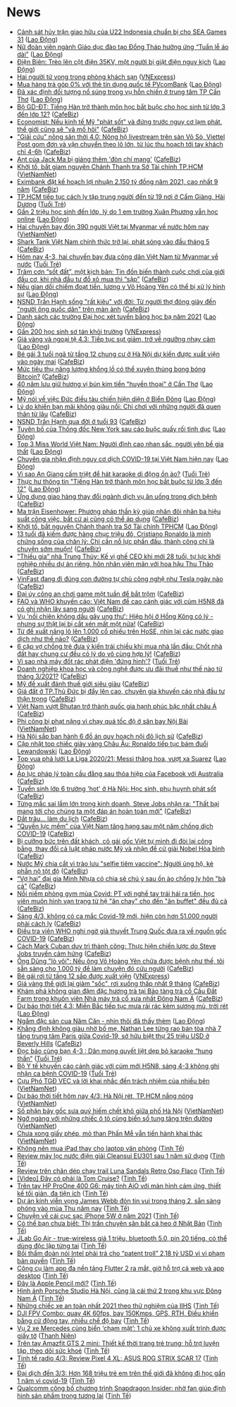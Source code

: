 # News

- [Cảnh sát hủy trận giao hữu của U22 Indonesia chuẩn bị cho SEA Games 31](https://laodong.vn/bong-da-quoc-te/canh-sat-huy-tran-giao-huu-cua-u22-indonesia-chuan-bi-cho-sea-games-31-885664.ldo) ([Lao Động](https://laodong.vn))
- [Nữ đoàn viên ngành Giáo dục đào tạo Đồng Tháp hưởng ứng “Tuần lễ áo dài”](https://laodong.vn/ldld-dong-thap/nu-doan-vien-nganh-giao-duc-dao-tao-dong-thap-huong-ung-tuan-le-ao-dai-885666.ldo) ([Lao Động](https://laodong.vn))
- [Điện Biên: Trèo lên cột điện 35KV, một người bị giật điện nguy kịch](https://laodong.vn/xa-hoi/dien-bien-treo-len-cot-dien-35kv-mot-nguoi-bi-giat-dien-nguy-kich-885663.ldo) ([Lao Động](https://laodong.vn))
- [Hai người tử vong trong phòng khách sạn](https://vnexpress.net/hai-nguoi-tu-vong-trong-phong-khach-san-4243362.html) ([VNExpress](https://vnexpress.net))
- [Mua hàng trả góp 0% với thẻ tín dụng quốc tế PVcomBank](https://laodong.vn/kinh-te/mua-hang-tra-gop-0-voi-the-tin-dung-quoc-te-pvcombank-885632.ldo) ([Lao Động](https://laodong.vn))
- [Đã xác định đối tượng nổ súng trong vụ hỗn chiến ở trung tâm TP Cần Thơ](https://laodong.vn/phap-luat/da-xac-dinh-doi-tuong-no-sung-trong-vu-hon-chien-o-trung-tam-tp-can-tho-885655.ldo) ([Lao Động](https://laodong.vn))
- [Bộ GD-ĐT: Tiếng Hàn trở thành môn học bắt buộc cho học sinh từ lớp 3 đến lớp 12?](https://cafebiz.vn/bo-gd-dt-tieng-han-tro-thanh-mon-hoc-bat-buoc-cho-hoc-sinh-tu-lop-3-den-lop-12-2021030410574532.chn) ([CafeBiz](https://cafebiz.vn))
- [Economist: Nếu kinh tế Mỹ "phát sốt" và đứng trước nguy cơ lạm phát, thế giới cũng sẽ "vã mồ hôi"](https://cafebiz.vn/economist-neu-kinh-te-my-phat-sot-va-dung-truoc-nguy-co-lam-phat-the-gioi-cung-se-va-mo-hoi-20210304105528995.chn) ([CafeBiz](https://cafebiz.vn))
- ["Giải cứu" nông sản thời 4.0: Nông hộ livestream trên sàn Vỏ Sò, Viettel Post gom đơn và vận chuyển theo lô lớn, từ lúc thu hoạch tới tay khách chỉ 4-6h](https://cafebiz.vn/giai-cuu-nong-san-thoi-40-nong-ho-livestream-tren-san-vo-so-viettel-post-gom-don-va-van-chuyen-theo-lo-lon-tu-luc-thu-hoach-toi-tay-khach-chi-4-6h-20210304094906085.chn) ([CafeBiz](https://cafebiz.vn))
- [Ant của Jack Ma bị giáng thêm 'đòn chí mạng'](https://cafebiz.vn/ant-cua-jack-ma-bi-giang-them-don-chi-mang-20210304105120514.chn) ([CafeBiz](https://cafebiz.vn))
- [Khởi tố, bắt giam nguyên Chánh Thanh tra Sở Tài chính TP.HCM](http://vietnamnet.vn/vn/thoi-su/khoi-to-bat-giam-nguyen-chanh-thanh-tra-so-tai-chinh-tp-hcm-717126.html) ([VietNamNet](https://vietnamnet.vn))
- [Eximbank đặt kế hoạch lợi nhuận 2.150 tỷ đồng năm 2021, cao nhất 9 năm](https://cafebiz.vn/eximbank-dat-ke-hoach-loi-nhuan-2150-ty-dong-nam-2021-cao-nhat-9-nam-20210304104152417.chn) ([CafeBiz](https://cafebiz.vn))
- [TP.HCM tiếp tục cách ly tập trung người đến từ 19 nơi ở Cẩm Giàng, Hải Dương](https://tuoitre.vn/tp-hcm-tiep-tuc-cach-ly-tap-trung-nguoi-den-tu-19-noi-o-cam-giang-hai-duong-20210304100704872.htm) ([Tuổi Trẻ](https://tuoitre.vn))
- [Gần 2 triệu học sinh đến lớp, lý do 1 em trường Xuân Phương vẫn học online](https://laodong.vn/video-thoi-su/gan-2-trieu-hoc-sinh-den-lop-ly-do-1-em-truong-xuan-phuong-van-hoc-online-885536.ldo) ([Lao Động](https://laodong.vn))
- [Hai chuyến bay đón 390 người Việt tại Myanmar về nước hôm nay](http://vietnamnet.vn/vn/thoi-su/an-toan-giao-thong/hai-chuyen-bay-don-390-nguoi-viet-tai-myanmar-ve-nuoc-hom-nay-717109.html) ([VietNamNet](https://vietnamnet.vn))
- [Shark Tank Việt Nam chính thức trở lại, phát sóng vào đầu tháng 5](https://cafebiz.vn/shark-tank-viet-nam-chinh-thuc-tro-lai-phat-song-vao-dau-thang-5-20210304101925207.chn) ([CafeBiz](https://cafebiz.vn))
- [Hôm nay 4-3, hai chuyến bay đưa công dân Việt Nam từ Myanmar về nước](https://tuoitre.vn/hom-nay-4-3-hai-chuyen-bay-dua-cong-dan-viet-nam-tu-myanmar-ve-nuoc-20210304094629438.htm) ([Tuổi Trẻ](https://tuoitre.vn))
- [Trăm cơn “sốt đất”, một kịch bản: Tin đồn biến thành cuộc chơi của giới đầu cơ, khi nhà đầu tư đổ xô mua thì “sập”](https://cafebiz.vn/tram-con-sot-dat-mot-kich-ban-tin-don-bien-thanh-cuoc-choi-cua-gioi-dau-co-khi-nha-dau-tu-do-xo-mua-thi-sap-20210304092652742.chn) ([CafeBiz](https://cafebiz.vn))
- [Nếu gian dối chiếm đoạt tiền, lương y Võ Hoàng Yên có thể bị xử lý hình sự](https://laodong.vn/video-thoi-su/neu-gian-doi-chiem-doat-tien-luong-y-vo-hoang-yen-co-the-bi-xu-ly-hinh-su-885599.ldo) ([Lao Động](https://laodong.vn))
- [NSND Trần Hạnh sống "rất kiêu" với đời: Từ người thợ đóng giày đến "người ông quốc dân" trên màn ảnh](https://cafebiz.vn/nsnd-tran-hanh-song-rat-kieu-voi-doi-tu-nguoi-tho-dong-giay-den-nguoi-ong-quoc-dan-tren-man-anh-20210304100701865.chn) ([CafeBiz](https://cafebiz.vn))
- [Danh sách các trường Đại học xét tuyển bằng học bạ năm 2021](https://laodong.vn/giao-duc/danh-sach-cac-truong-dai-hoc-xet-tuyen-bang-hoc-ba-nam-2021-885600.ldo) ([Lao Động](https://laodong.vn))
- [Gần 200 học sinh sơ tán khỏi trường](https://vnexpress.net/gan-200-hoc-sinh-so-tan-khoi-truong-4243262.html) ([VNExpress](https://vnexpress.net))
- [Giá vàng và ngoại tệ 4.3: Tiếp tục sụt giảm, trở về ngưỡng nhạy cảm](https://laodong.vn/video/gia-vang-va-ngoai-te-43-tiep-tuc-sut-giam-tro-ve-nguong-nhay-cam-885608.ldo) ([Lao Động](https://laodong.vn))
- [Bé gái 3 tuổi ngã từ tầng 12 chung cư ở Hà Nội dự kiến được xuất viện vào ngày mai](https://cafebiz.vn/be-gai-3-tuoi-nga-tu-tang-12-chung-cu-o-ha-noi-du-kien-duoc-xuat-vien-vao-ngay-mai-20210304100449056.chn) ([CafeBiz](https://cafebiz.vn))
- [Mức tiêu thụ năng lượng khổng lồ có thể xuyên thủng bong bóng Bitcoin?](https://cafebiz.vn/muc-tieu-thu-nang-luong-khong-lo-co-the-xuyen-thung-bong-bong-bitcoin-20210304082856707.chn) ([CafeBiz](https://cafebiz.vn))
- [40 năm lưu giữ hương vị bún kim tiền &quot;huyền thoại&quot; ở Cần Thơ](https://laodong.vn/video/40-nam-luu-giu-huong-vi-bun-kim-tien-huyen-thoai-o-can-tho-885288.ldo) ([Lao Động](https://laodong.vn))
- [Mỹ nói về việc Đức điều tàu chiến hiện diện ở Biển Đông](https://laodong.vn/the-gioi/my-noi-ve-viec-duc-dieu-tau-chien-hien-dien-o-bien-dong-885602.ldo) ([Lao Động](https://laodong.vn))
- [Lý do khiến bạn mãi không giàu nổi: Chỉ chơi với những người đã quen thân từ lâu](https://cafebiz.vn/ly-do-khien-ban-mai-khong-giau-noi-chi-choi-voi-nhung-nguoi-da-quen-than-tu-lau-20210303102801837.chn) ([CafeBiz](https://cafebiz.vn))
- [NSND Trần Hạnh qua đời ở tuổi 93](https://cafebiz.vn/nsnd-tran-hanh-qua-doi-o-tuoi-93-20210304094339562.chn) ([CafeBiz](https://cafebiz.vn))
- [Tuyên bố của Thống đốc New York sau cáo buộc quấy rối tình dục](https://laodong.vn/the-gioi/tuyen-bo-cua-thong-doc-new-york-sau-cao-buoc-quay-roi-tinh-duc-885597.ldo) ([Lao Động](https://laodong.vn))
- [Top 3 Miss World Việt Nam: Người đỉnh cao nhan sắc, người yên bề gia thất](https://laodong.vn/photo/top-3-miss-world-viet-nam-nguoi-dinh-cao-nhan-sac-nguoi-yen-be-gia-that-885586.ldo) ([Lao Động](https://laodong.vn))
- [Chuyên gia nhận định nguy cơ dịch COVID-19 tại Việt Nam hiện nay](https://laodong.vn/video-thoi-su/chuyen-gia-nhan-dinh-nguy-co-dich-covid-19-tai-viet-nam-hien-nay-885449.ldo) ([Lao Động](https://laodong.vn))
- [Vì sao An Giang cấm triệt để hát karaoke di động ồn ào?](https://tuoitre.vn/vi-sao-an-giang-cam-triet-de-hat-karaoke-di-dong-on-ao-20210304081442749.htm) ([Tuổi Trẻ](https://tuoitre.vn))
- [Thực hư thông tin &quot;Tiếng Hàn trở thành môn học bắt buộc từ lớp 3 đến 12&quot;](https://laodong.vn/xa-hoi/thuc-hu-thong-tin-tieng-han-tro-thanh-mon-hoc-bat-buoc-tu-lop-3-den-12-885583.ldo) ([Lao Động](https://laodong.vn))
- [Ứng dụng giao hàng thay đổi ngành dịch vụ ăn uống trong dịch bệnh](https://cafebiz.vn/ung-dung-giao-hang-thay-doi-nganh-dich-vu-an-uong-trong-dich-benh-20210304083634633.chn) ([CafeBiz](https://cafebiz.vn))
- [Ma trận Eisenhower: Phương pháp thần kỳ giúp nhân đôi nhân ba hiệu suất công việc, bất cứ ai cũng có thể áp dụng](https://cafebiz.vn/ma-tran-eisenhower-phuong-phap-than-ky-giup-nhan-doi-nhan-ba-hieu-suat-cong-viec-bat-cu-ai-cung-co-the-ap-dung-20210303170241559.chn) ([CafeBiz](https://cafebiz.vn))
- [Khởi tố, bắt nguyên Chánh thanh tra Sở Tài chính TPHCM](https://laodong.vn/phap-luat/khoi-to-bat-nguyen-chanh-thanh-tra-so-tai-chinh-tphcm-885594.ldo) ([Lao Động](https://laodong.vn))
- [13 tuổi đã kiếm được hàng chục triệu đô, Cristiano Ronaldo là minh chứng sống của chân lý: Chỉ cần nỗ lực phấn đấu, thành công chỉ là chuyện sớm muộn!](https://cafebiz.vn/13-tuoi-da-kiem-duoc-hang-chuc-trieu-do-cristiano-ronaldo-la-minh-chung-song-cua-chan-ly-chi-can-no-luc-phan-dau-thanh-cong-chi-la-chuyen-som-muon-20210302155503667.chn) ([CafeBiz](https://cafebiz.vn))
- ["Thiếu gia” nhà Trung Thủy: Kế vị ghế CEO khi mới 28 tuổi, tự lực khởi nghiệp nhiều dự án riêng, hôn nhân viên mãn với hoa hậu Thu Thảo](https://cafebiz.vn/thieu-gia-nha-trung-thuy-ke-vi-ghe-ceo-khi-moi-28-tuoi-tu-luc-khoi-nghiep-nhieu-du-an-rieng-hon-nhan-vien-man-voi-hoa-hau-thu-thao-2021030100243611.chn) ([CafeBiz](https://cafebiz.vn))
- [VinFast đang đi đúng con đường tự chủ công nghệ như Tesla ngày nào](https://cafebiz.vn/vinfast-dang-di-dung-con-duong-tu-chu-cong-nghe-nhu-tesla-ngay-nao-2021030408312243.chn) ([CafeBiz](https://cafebiz.vn))
- [Đại úy công an chơi game một tuần để bắt trộm](https://cafebiz.vn/dai-uy-cong-an-choi-game-mot-tuan-de-bat-trom-20210304085814023.chn) ([CafeBiz](https://cafebiz.vn))
- [FAO và WHO khuyến cáo: Việt Nam đề cao cảnh giác với cúm H5N8 đã có ghi nhận lây sang người](https://cafebiz.vn/fao-va-who-khuyen-cao-viet-nam-de-cao-canh-giac-voi-cum-h5n8-da-co-ghi-nhan-lay-sang-nguoi-202103040855195.chn) ([CafeBiz](https://cafebiz.vn))
- [Vụ 'nồi chiên không dầu gây ung thư': Hiệp hội ở Hồng Kông có lý - nhưng sự thật lại bị cắt xén mất một nửa!](https://cafebiz.vn/vu-noi-chien-khong-dau-gay-ung-thu-hiep-hoi-o-hong-kong-co-ly-nhung-su-that-lai-bi-cat-xen-mat-mot-nua-20210304085310349.chn) ([CafeBiz](https://cafebiz.vn))
- [Từ đề xuất nâng lô lên 1.000 cổ phiếu trên HoSE, nhìn lại các nước giao dịch như thế nào?](https://cafebiz.vn/tu-de-xuat-nang-lo-len-1000-co-phieu-tren-hose-nhin-lai-cac-nuoc-giao-dich-nhu-the-nao-20210304085057491.chn) ([CafeBiz](https://cafebiz.vn))
- [6 cặp vợ chồng trẻ đưa ý kiến trái chiều khi mua nhà lần đầu: Chốt nhà đất hay chung cư đều có lý do vô cùng hợp lý!](https://cafebiz.vn/6-cap-vo-chong-tre-dua-y-kien-trai-chieu-khi-mua-nha-lan-dau-chot-nha-dat-hay-chung-cu-deu-co-ly-do-vo-cung-hop-ly-2021030408504854.chn) ([CafeBiz](https://cafebiz.vn))
- [Vì sao nhà máy đốt rác phát điện 'đứng hình'?](https://tuoitre.vn/vi-sao-nha-may-dot-rac-phat-dien-dung-hinh-2021030407472214.htm) ([Tuổi Trẻ](https://tuoitre.vn))
- [Doanh nghiệp khoa học và công nghệ được ưu đãi thuế như thế nào từ tháng 3/2021?](https://cafebiz.vn/doanh-nghiep-khoa-hoc-va-cong-nghe-duoc-uu-dai-thue-nhu-the-nao-tu-thang-3-2021-20210304084216304.chn) ([CafeBiz](https://cafebiz.vn))
- [Mỹ đề xuất đánh thuế giới siêu giàu](https://cafebiz.vn/my-de-xuat-danh-thue-gioi-sieu-giau-20210304083752362.chn) ([CafeBiz](https://cafebiz.vn))
- [Giá đất ở TP.Thủ Đức bị đẩy lên cao, chuyên gia khuyến cáo nhà đầu tư thận trọng](https://cafebiz.vn/gia-dat-o-tpthu-duc-bi-day-len-cao-chuyen-gia-khuyen-cao-nha-dau-tu-than-trong-2021030408393193.chn) ([CafeBiz](https://cafebiz.vn))
- [Việt Nam vượt Bhutan trở thành quốc gia hạnh phúc bậc nhất châu Á](https://cafebiz.vn/viet-nam-vuot-bhutan-tro-thanh-quoc-gia-hanh-phuc-bac-nhat-chau-a-20210304082944201.chn) ([CafeBiz](https://cafebiz.vn))
- [Phi công bị phạt nặng vì chạy quá tốc độ ở sân bay Nội Bài](http://vietnamnet.vn/vn/thoi-su/an-toan-giao-thong/phi-cong-bi-phat-nang-vi-chay-qua-toc-do-o-san-bay-noi-bai-717067.html) ([VietNamNet](https://vietnamnet.vn))
- [Hà Nội sắp ban hành 6 đồ án quy hoạch nội đô lịch sử](https://cafebiz.vn/ha-noi-sap-ban-hanh-6-do-an-quy-hoach-noi-do-lich-su-20210304082845074.chn) ([CafeBiz](https://cafebiz.vn))
- [Cập nhật top chiếc giày vàng Châu Âu: Ronaldo tiếp tục bám đuổi Lewandowski](https://laodong.vn/infographic/cap-nhat-top-chiec-giay-vang-chau-au-ronaldo-tiep-tuc-bam-duoi-lewandowski-885565.ldo) ([Lao Động](https://laodong.vn))
- [Top vua phá lưới La Liga 2020/21: Messi thăng hoa, vượt xa Suarez](https://laodong.vn/photo/top-vua-pha-luoi-la-liga-202021-messi-thang-hoa-vuot-xa-suarez-885561.ldo) ([Lao Động](https://laodong.vn))
- [Áp lực pháp lý toàn cầu đằng sau thỏa hiệp của Facebook với Australia](https://cafebiz.vn/ap-luc-phap-ly-toan-cau-dang-sau-thoa-hiep-cua-facebook-voi-australia-20210304082641839.chn) ([CafeBiz](https://cafebiz.vn))
- [Tuyển sinh lớp 6 trường 'hot' ở Hà Nội: Học sinh, phụ huynh phát sốt](https://cafebiz.vn/tuyen-sinh-lop-6-truong-hot-o-ha-noi-hoc-sinh-phu-huynh-phat-sot-20210304082333929.chn) ([CafeBiz](https://cafebiz.vn))
- [Từng mắc sai lầm lớn trong kinh doanh, Steve Jobs nhận ra: "Thất bại mang tới cho chúng ta một đáp án hoàn toàn mới"](https://cafebiz.vn/tung-mac-sai-lam-lon-trong-kinh-doanh-steve-jobs-nhan-ra-that-bai-mang-toi-cho-chung-ta-mot-dap-an-hoan-toan-moi-20210303153826139.chn) ([CafeBiz](https://cafebiz.vn))
- [Dắt trâu… làm du lịch](https://cafebiz.vn/dat-trau-lam-du-lich-20210304080610387.chn) ([CafeBiz](https://cafebiz.vn))
- [“Quyền lực mềm” của Việt Nam tăng hạng sau một năm chống dịch COVID-19](https://cafebiz.vn/quyen-luc-mem-cua-viet-nam-tang-hang-sau-mot-nam-chong-dich-covid-19-20210304080442521.chn) ([CafeBiz](https://cafebiz.vn))
- [Bị cưỡng bức trên đất khách, cô gái gốc Việt tự mình đi đòi lại công bằng, thay đổi cả luật pháp nước Mỹ và nhận đề cử giải Nobel Hòa bình](https://cafebiz.vn/bi-cuong-buc-tren-dat-khach-co-gai-goc-viet-tu-minh-di-doi-lai-cong-bang-thay-doi-ca-luat-phap-nuoc-my-va-nhan-de-cu-giai-nobel-hoa-binh-20210304080105898.chn) ([CafeBiz](https://cafebiz.vn))
- [Nước Mỹ chia cắt vì trào lưu "selfie tiêm vaccine": Người ủng hộ, kẻ phẫn nộ tột độ](https://cafebiz.vn/nuoc-my-chia-cat-vi-trao-luu-selfie-tiem-vaccine-nguoi-ung-ho-ke-phan-no-tot-do-2021030407592508.chn) ([CafeBiz](https://cafebiz.vn))
- [“Vợ hai” đại gia Minh Nhựa có chia sẻ chú ý sau ồn ào chồng ly hôn "bà cả"](https://cafebiz.vn/vo-hai-dai-gia-minh-nhua-co-chia-se-chu-y-sau-on-ao-chong-ly-hon-ba-ca-20210304075827133.chn) ([CafeBiz](https://cafebiz.vn))
- [Nỗi niềm phòng gym mùa Covid: PT với nghề tay trái hái ra tiền, học viên muôn hình vạn trạng từ hệ "ăn chay" cho đến "ăn buffet" đều đủ cả](https://cafebiz.vn/noi-niem-phong-gym-mua-covid-pt-voi-nghe-tay-trai-hai-ra-tien-hoc-vien-muon-hinh-van-trang-tu-he-an-chay-cho-den-an-buffet-deu-du-ca-20210304075726846.chn) ([CafeBiz](https://cafebiz.vn))
- [Sáng 4/3, không có ca mắc Covid-19 mới, hiện còn hơn 51.000 người phải cách ly](https://cafebiz.vn/sang-4-3-khong-co-ca-mac-covid-19-moi-hien-con-hon-51000-nguoi-phai-cach-ly-20210304075501635.chn) ([CafeBiz](https://cafebiz.vn))
- [Điều tra viên WHO nghi ngờ giả thuyết Trung Quốc đưa ra về nguồn gốc COVID-19](https://cafebiz.vn/dieu-tra-vien-who-nghi-ngo-gia-thuyet-trung-quoc-dua-ra-ve-nguon-goc-covid-19-20210304075408268.chn) ([CafeBiz](https://cafebiz.vn))
- [Cách Mark Cuban duy trì thành công: Thực hiện chiến lược do Steve Jobs truyền cảm hứng](https://cafebiz.vn/cach-mark-cuban-duy-tri-thanh-cong-thuc-hien-chien-luoc-do-steve-jobs-truyen-cam-hung-20210303152456205.chn) ([CafeBiz](https://cafebiz.vn))
- [Ông Dũng "lò vôi": Nếu ông Võ Hoàng Yên chữa được bệnh như thế, tôi sẵn sàng cho 1.000 tỷ để làm chuyện đó cứu người](https://cafebiz.vn/ong-dung-lo-voi-neu-ong-vo-hoang-yen-chua-duoc-benh-nhu-the-toi-san-sang-cho-1000-ty-de-lam-chuyen-do-cuu-nguoi-20210304074905249.chn) ([CafeBiz](https://cafebiz.vn))
- [Bé gái rơi từ tầng 12 sắp được xuất viện](https://vnexpress.net/be-gai-roi-tu-tang-12-sap-duoc-xuat-vien-4243165.html) ([VNExpress](https://vnexpress.net))
- [Giá vàng thế giới lại giảm "sốc", rơi xuống thấp nhất 9 tháng](https://cafebiz.vn/gia-vang-the-gioi-lai-giam-soc-roi-xuong-thap-nhat-9-thang-20210304074712845.chn) ([CafeBiz](https://cafebiz.vn))
- [Khám phá không gian đậm đặc hương trà tại Bảo tàng trà cổ Cầu Đất Farm trong khuôn viên Nhà máy trà cổ xưa nhất Đông Nam Á](https://cafebiz.vn/kham-pha-khong-gian-dam-dac-huong-tra-tai-bao-tang-tra-co-cau-dat-farm-trong-khuon-vien-nha-may-tra-co-xua-nhat-dong-nam-a-2021030312103854.chn) ([CafeBiz](https://cafebiz.vn))
- [Dự báo thời tiết 4.3: Miền Bắc tiếp tục mưa rải rác kèm sương mù, trời rét](https://laodong.vn/moi-truong/du-bao-thoi-tiet-43-mien-bac-tiep-tuc-mua-rai-rac-kem-suong-mu-troi-ret-885522.ldo) ([Lao Động](https://laodong.vn))
- [Ngắm đặc sản cua Năm Căn - nhìn thôi đã thấy thèm](https://laodong.vn/photo/ngam-dac-san-cua-nam-can-nhin-thoi-da-thay-them-885405.ldo) ([Lao Động](https://laodong.vn))
- [Khẳng định không giàu nhờ bố mẹ, Nathan Lee từng rao bán tòa nhà 7 tầng trung tâm Paris giữa Covid-19, sở hữu biệt thự 25 triệu USD ở Beverly Hills](https://cafebiz.vn/khang-dinh-khong-giau-nho-bo-me-nathan-lee-tung-rao-ban-toa-nha-7-tang-trung-tam-paris-giua-covid-19-so-huu-biet-thu-25-trieu-usd-o-beverly-hills-20210303165340755.chn) ([CafeBiz](https://cafebiz.vn))
- [Đọc báo cùng bạn 4-3 : Dân mong quyết liệt dẹp bỏ karaoke “hung thần”](https://tuoitre.vn/doc-bao-cung-ban-4-3-dan-mong-quyet-liet-dep-bo-karaoke-hung-than-20210304061137198.htm) ([Tuổi Trẻ](https://tuoitre.vn))
- [Bộ Y tế khuyến cáo cảnh giác với cúm mới H5N8, sáng 4-3 không ghi nhận ca bệnh COVID-19](https://tuoitre.vn/bo-y-te-khuyen-cao-canh-giac-voi-cum-moi-h5n8-sang-4-3-khong-ghi-nhan-ca-benh-covid-19-20210304061605681.htm) ([Tuổi Trẻ](https://tuoitre.vn))
- [Cựu Phó TGĐ VEC và lời khai nhắc đến trách nhiệm của nhiều bên](http://vietnamnet.vn/vn/thoi-su/cuu-pho-tgd-vec-va-loi-khai-nhac-den-trach-nhiem-cua-nhieu-ben-717029.html) ([VietNamNet](https://vietnamnet.vn))
- [Dự báo thời tiết hôm nay 4/3: Hà Nội rét, TP.HCM nắng nóng](http://vietnamnet.vn/vn/thoi-su/du-bao-thoi-tiet-hom-nay-4-3-ha-noi-ret-tp-hcm-nang-nong-717037.html) ([VietNamNet](https://vietnamnet.vn))
- [Số phận bảy gốc sưa quý hiếm chết khô giữa phố Hà Nội](http://vietnamnet.vn/vn/thoi-su/so-phan-bay-goc-sua-quy-hiem-chet-kho-giua-pho-ha-noi-717004.html) ([VietNamNet](https://vietnamnet.vn))
- [Ngỡ ngàng với những chiếc ô tô cùng biển số tung tăng trên đường](http://vietnamnet.vn/vn/thoi-su/ngo-ngang-voi-nhung-chiec-o-to-cung-bien-so-tung-tang-tren-duong-717045.html) ([VietNamNet](https://vietnamnet.vn))
- [Chưa xong giấy phép, mỏ than Phấn Mễ vẫn tiến hành khai thác](http://vietnamnet.vn/vn/thoi-su/moi-truong/chua-xong-giay-phep-mo-than-phan-me-van-tien-hanh-khai-thac-715577.html) ([VietNamNet](https://vietnamnet.vn))
- [Không nên mua iPad thay cho laptop văn phòng](https://tinhte.vn/thread/khong-nen-mua-ipad-thay-cho-laptop-van-phong.3285102/) ([Tinh Tế](https://tinhte.vn))
- [Review máy lọc nước điện giải Cleansui EU301 sau 1 năm sử dụng](https://tinhte.vn/thread/review-may-loc-nuoc-dien-giai-cleansui-eu301-sau-1-nam-su-dung.3284994/) ([Tinh Tế](https://tinhte.vn))
- [Review trên chân dép chạy trail Luna Sandals Retro Oso Flaco](https://tinhte.vn/thread/review-tren-chan-dep-chay-trail-luna-sandals-retro-oso-flaco.3287016/) ([Tinh Tế](https://tinhte.vn))
- [[Video] Đây có phải là Tom Cruise?](https://tinhte.vn/thread/video-day-co-phai-la-tom-cruise.3286753/) ([Tinh Tế](https://tinhte.vn))
- [Trên tay HP ProOne 400 G6: máy tính AiO với màn hình cảm ứng, thiết kế tối giản, đa tiện ích](https://tinhte.vn/thread/tren-tay-hp-proone-400-g6-may-tinh-aio-voi-man-hinh-cam-ung-thiet-ke-toi-gian-da-tien-ich.3285725/) ([Tinh Tế](https://tinhte.vn))
- [Dự án kính viễn vọng James Webb đón tin vui trong tháng 2, sẵn sàng phóng vào mùa Thu năm nay](https://tinhte.vn/thread/du-an-kinh-vien-vong-james-webb-don-tin-vui-trong-thang-2-san-sang-phong-vao-mua-thu-nam-nay.3285988/) ([Tinh Tế](https://tinhte.vn))
- [Chuyện về cái cục sạc iPhone 5W ở năm 2021](https://tinhte.vn/thread/chuyen-ve-cai-cuc-sac-iphone-5w-o-nam-2021.3286994/) ([Tinh Tế](https://tinhte.vn))
- [Có thể bạn chưa biết: Thị trấn chuyên săn bắt cá heo ở Nhật Bản](https://tinhte.vn/thread/co-the-ban-chua-biet-thi-tran-chuyen-san-bat-ca-heo-o-nhat-ban.3286073/) ([Tinh Tế](https://tinhte.vn))
- [JLab Go Air - true-wireless giá 1 triệu, bluetooth 5.0, pin 20 tiếng, có thể dùng độc lập từng tai](https://tinhte.vn/thread/jlab-go-air-true-wireless-gia-1-trieu-bluetooth-5-0-pin-20-tieng-co-the-dung-doc-lap-tung-tai.3285666/) ([Tinh Tế](https://tinhte.vn))
- [Bồi thẩm đoàn nói Intel phải trả cho “patent troll” 2,18 tỷ USD vì vi phạm bản quyền](https://tinhte.vn/thread/boi-tham-doan-noi-intel-phai-tra-cho-patent-troll-2-18-ty-usd-vi-vi-pham-ban-quyen.3287019/) ([Tinh Tế](https://tinhte.vn))
- [Công cụ làm app đa nền tảng Flutter 2 ra mắt, giờ hỗ trợ cả web và app desktop](https://tinhte.vn/thread/cong-cu-lam-app-da-nen-tang-flutter-2-ra-mat-gio-ho-tro-ca-web-va-app-desktop.3287060/) ([Tinh Tế](https://tinhte.vn))
- [Đây là Apple Pencil mới?](https://tinhte.vn/thread/day-la-apple-pencil-moi.3287003/) ([Tinh Tế](https://tinhte.vn))
- [Hình ảnh Porsche Studio Hà Nội, cũng là cái thứ 2 trong khu vực Đông Nam Á](https://tinhte.vn/thread/hinh-anh-porsche-studio-ha-noi-cung-la-cai-thu-2-trong-khu-vuc-dong-nam-a.3286919/) ([Tinh Tế](https://tinhte.vn))
- [Những chiếc xe an toàn nhất 2021 theo thử nghiệm của IIHS](https://tinhte.vn/thread/nhung-chiec-xe-an-toan-nhat-2021-theo-thu-nghiem-cua-iihs.3285552/) ([Tinh Tế](https://tinhte.vn))
- [DJI FPV Combo: quay 4K 60fps, bay 150Kmps, GPS, RTH, Điều khiển bằng cử động tay, nhiều chế độ bay](https://tinhte.vn/thread/dji-fpv-combo-quay-4k-60fps-bay-150kmps-gps-rth-dieu-khien-bang-cu-dong-tay-nhieu-che-do-bay.3286752/) ([Tinh Tế](https://tinhte.vn))
- [Vụ 2 xe Mercedes cùng biển ‘chạm mặt’: 1 chủ xe không xuất trình được giấy tờ](https://thanhnien.vn/thoi-su/vu-2-xe-mercedes-cung-bien-cham-mat-1-chu-xe-khong-xuat-trinh-duoc-giay-to-1349380.html) ([Thanh Niên](https://thanhnien.vn))
- [Trên tay Amazfit GTS 2 mini: Thiết kế thời trang trẻ trung; hỗ trợ luyện tập, theo dõi sức khoẻ](https://tinhte.vn/thread/tren-tay-amazfit-gts-2-mini-thiet-ke-thoi-trang-tre-trung-ho-tro-luyen-tap-theo-doi-suc-khoe.3286366/) ([Tinh Tế](https://tinhte.vn))
- [Tinh tế radio 4/3: Review Pixel 4 XL; ASUS ROG STRIX SCAR 17](https://tinhte.vn/thread/tinh-te-radio-4-3-review-pixel-4-xl-asus-rog-strix-scar-17.3286900/) ([Tinh Tế](https://tinhte.vn))
- [Đại dịch đến 3/3: Hơn 168 triệu trẻ em trên thế giới đã không đi học gần 1 năm vì covid-19](https://tinhte.vn/thread/dai-dich-den-3-3-hon-168-trieu-tre-em-tren-the-gioi-da-khong-di-hoc-gan-1-nam-vi-covid-19.3286841/) ([Tinh Tế](https://tinhte.vn))
- [Qualcomm công bố chương trình Snapdragon Insider: nhờ fan giúp định hình sản phẩm trong tương lai](https://tinhte.vn/thread/qualcomm-cong-bo-chuong-trinh-snapdragon-insider-nho-fan-giup-dinh-hinh-san-pham-trong-tuong-lai.3286942/) ([Tinh Tế](https://tinhte.vn))
